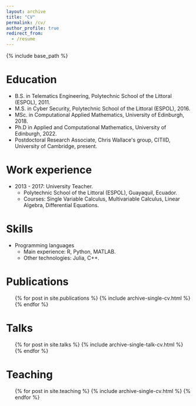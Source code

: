 ```yaml
---
layout: archive
title: "CV"
permalink: /cv/
author_profile: true
redirect_from:
  - /resume
---
```


{% include base_path %}

Education
======
* B.S. in Telematics Engineering, Polytechnic School of the Littoral (ESPOL), 2011.
* M.S. in Cyber Security, Polytechnic School of the Littoral (ESPOL), 2016.
* MSc. in Computational Applied Mathematics, University of Edinburgh, 2018.
* Ph.D in Applied and Computational Mathematics, University of Edinburgh, 2022.
* Postdoctoral Research Associate, Chris Wallace's group, CITIID, University of Cambridge, present.

Work experience
======
* 2013 - 2017: University Teacher.
  * Polytechnic School of the Littoral (ESPOL), Guayaquil, Ecuador.
  * Courses: Single Variable Calculus, Multivariable Calculus, Linear Algebra, Differential Equations.
  
Skills
======
* Programming languages
  * Main experience: R, Python, MATLAB.
  * Other technologies: Julia, C++.

Publications
======
  <ul>{% for post in site.publications %}
    {% include archive-single-cv.html %}
  {% endfor %}</ul>
  
Talks
======
  <ul>{% for post in site.talks %}
    {% include archive-single-talk-cv.html %}
  {% endfor %}</ul>
  
Teaching
======
  <ul>{% for post in site.teaching %}
    {% include archive-single-cv.html %}
  {% endfor %}</ul>
